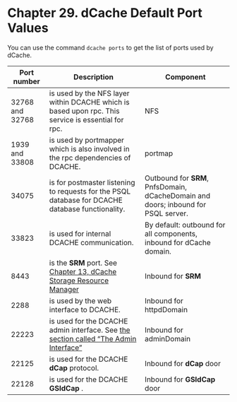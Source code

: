 Chapter 29. dCache Default Port Values 
======================================

You can use the command `dcache ports` to get the list of ports used by dCache.

| Port number     | Description                                                                                        | Component                                                                      |
|-----------------|----------------------------------------------------------------------------------------------------|--------------------------------------------------------------------------------|
| 32768 and 32768 | is used by the NFS layer within DCACHE which is based upon rpc. This service is essential for rpc. | NFS                                                                            |
| 1939 and 33808  | is used by portmapper which is also involved in the rpc dependencies of DCACHE.                    | portmap                                                                        |
| 34075           | is for postmaster listening to requests for the PSQL database for DCACHE database functionality.   | Outbound for **SRM**, PnfsDomain, dCacheDomain and doors; inbound for PSQL server. |
| 33823           | is used for internal DCACHE communication.                                                         | By default: outbound for all components, inbound for dCache domain.            |
| 8443            | is the **SRM** port. See [ Chapter 13, dCache Storage Resource Manager ](https://www.dcache.org/manuals/Book-2.16/config/cf-srm-fhs.shtml)                                                                         | Inbound for **SRM**                                                                |
| 2288            | is used by the web interface to DCACHE.                                                            | Inbound for httpdDomain                                                        |
| 22223           | is used for the DCACHE admin interface. See [ the section called “The Admin Interface”](https://www.dcache.org/manuals/Book-2.16/start/intouch-admin-fhs.shtml)                                               | Inbound for adminDomain                                                        |
| 22125           | is used for the DCACHE **dCap** protocol.                                                              | Inbound for **dCap** door                                                          |
| 22128           | is used for the DCACHE **GSIdCap** .                                                                   | Inbound for **GSIdCap** door                                                       |

  [???]: #cf-srm
  [1]: #intouch-admin
